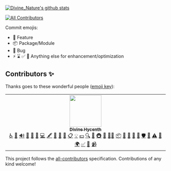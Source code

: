 [![Divine_Nature's github stats](https://github-readme-stats.vercel.app/api?username=dnature)](https://github.com/anuraghazra/github-readme-stats)

<!-- ALL-CONTRIBUTORS-BADGE:START - Do not remove or modify this section -->

[![All Contributors](https://img.shields.io/badge/all_contributors-1-orange.svg?style=flat-square)](#contributors-)

<!-- ALL-CONTRIBUTORS-BADGE:END -->

Commit emojis:

- 🚀 Feature
- 📦 Package/Module
- 🐛 Bug
- ⚡ ⌛ ✅ 🍌 Anything else for enhancement/optimization

## Contributors ✨

Thanks goes to these wonderful people
([emoji key](https://allcontributors.org/docs/en/emoji-key)):

<!-- ALL-CONTRIBUTORS-LIST:START - Do not remove or modify this section -->
<!-- prettier-ignore-start -->
<!-- markdownlint-disable -->
<table>
  <tr>
    <td align="center"><a href="https://divinehycenth.com/"><img src="https://avatars0.githubusercontent.com/u/49137104?v=4?s=100" width="100px;" alt=""/><br /><sub><b>Divine Hycenth</b></sub></a><br /><a href="#a11y-DNature" title="Accessibility">️️️️♿️</a> <a href="#question-DNature" title="Answering Questions">💬</a> <a href="#audio-DNature" title="Audio">🔊</a> <a href="#blog-DNature" title="Blogposts">📝</a> <a href="https://github.com/y/y/issues?q=author%3ADNature" title="Bug reports">🐛</a> <a href="#business-DNature" title="Business development">💼</a> <a href="https://github.com/y/y/commits?author=DNature" title="Code">💻</a> <a href="#content-DNature" title="Content">🖋</a> <a href="#data-DNature" title="Data">🔣</a> <a href="#design-DNature" title="Design">🎨</a> <a href="https://github.com/y/y/commits?author=DNature" title="Documentation">📖</a> <a href="#eventOrganizing-DNature" title="Event Organizing">📋</a> <a href="#example-DNature" title="Examples">💡</a> <a href="#financial-DNature" title="Financial">💵</a> <a href="#fundingFinding-DNature" title="Funding Finding">🔍</a> <a href="#ideas-DNature" title="Ideas, Planning, & Feedback">🤔</a> <a href="#infra-DNature" title="Infrastructure (Hosting, Build-Tools, etc)">🚇</a> <a href="#maintenance-DNature" title="Maintenance">🚧</a> <a href="#mentoring-DNature" title="Mentoring">🧑‍🏫</a> <a href="#platform-DNature" title="Packaging/porting to new platform">📦</a> <a href="#plugin-DNature" title="Plugin/utility libraries">🔌</a> <a href="#projectManagement-DNature" title="Project Management">📆</a> <a href="#research-DNature" title="Research">🔬</a> <a href="https://github.com/y/y/pulls?q=is%3Apr+reviewed-by%3ADNature" title="Reviewed Pull Requests">👀</a> <a href="#security-DNature" title="Security">🛡️</a> <a href="#talk-DNature" title="Talks">📢</a> <a href="https://github.com/y/y/commits?author=DNature" title="Tests">⚠️</a> <a href="#tool-DNature" title="Tools">🔧</a> <a href="#translation-DNature" title="Translation">🌍</a> <a href="#tutorial-DNature" title="Tutorials">✅</a> <a href="#userTesting-DNature" title="User Testing">📓</a> <a href="#video-DNature" title="Videos">📹</a></td>
  </tr>
</table>

<!-- markdownlint-restore -->
<!-- prettier-ignore-end -->

<!-- ALL-CONTRIBUTORS-LIST:END -->

This project follows the
[all-contributors](https://github.com/all-contributors/all-contributors)
specification. Contributions of any kind welcome!
